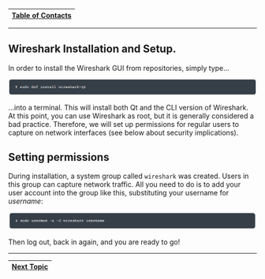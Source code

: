 |[Table of Contacts](/00-Table-of-Contents.md)|
|---|

---

## Wireshark Installation and Setup.

In order to install the Wireshark GUI from repositories, simply type…

![](/assets/wireshark1.PNG)

…into a terminal. This will install both Qt and the CLI version of Wireshark. At this point, you can use Wireshark as root, but it is generally considered a bad practice. Therefore, we will set up permissions for regular users to capture on network interfaces \(see below about security implications\).

## Setting permissions

During installation, a system group called `wireshark` was created. Users in this group can capture network traffic. All you need to do is to add your user account into the group like this, substituting your username for _username_:

![](/assets/wireshark2.PNG)

Then log out, back in again, and you are ready to go!

---

|[Next Topic](/02-intro-to-networking/wireshark/analyzing-packets.md)|
|---|
